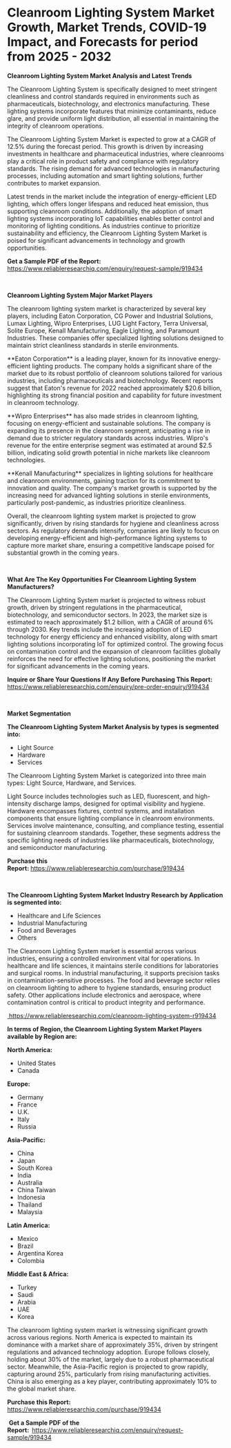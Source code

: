 <p><h1>Cleanroom Lighting System Market Growth, Market Trends, COVID-19 Impact, and Forecasts for period from 2025 - 2032</h1></p><p><strong>Cleanroom Lighting System Market Analysis and Latest Trends</strong></p>
<p><p>The Cleanroom Lighting System is specifically designed to meet stringent cleanliness and control standards required in environments such as pharmaceuticals, biotechnology, and electronics manufacturing. These lighting systems incorporate features that minimize contaminants, reduce glare, and provide uniform light distribution, all essential in maintaining the integrity of cleanroom operations.</p><p>The Cleanroom Lighting System Market is expected to grow at a CAGR of 12.5% during the forecast period. This growth is driven by increasing investments in healthcare and pharmaceutical industries, where cleanrooms play a critical role in product safety and compliance with regulatory standards. The rising demand for advanced technologies in manufacturing processes, including automation and smart lighting solutions, further contributes to market expansion.</p><p>Latest trends in the market include the integration of energy-efficient LED lighting, which offers longer lifespans and reduced heat emission, thus supporting cleanroom conditions. Additionally, the adoption of smart lighting systems incorporating IoT capabilities enables better control and monitoring of lighting conditions. As industries continue to prioritize sustainability and efficiency, the Cleanroom Lighting System Market is poised for significant advancements in technology and growth opportunities.</p></p>
<p><strong>Get a Sample PDF of the Report:&nbsp;</strong> <a href="https://www.reliableresearchiq.com/enquiry/request-sample/919434?utm_campaign=3448&utm_medium=2&utm_source=Github&utm_content=ia&utm_term=18042025&utm_id=cleanroom-lighting-system">https://www.reliableresearchiq.com/enquiry/request-sample/919434</a></p>
<p>&nbsp;</p>
<p><strong>Cleanroom Lighting System Major Market Players</strong></p>
<p><p>The cleanroom lighting system market is characterized by several key players, including Eaton Corporation, CG Power and Industrial Solutions, Lumax Lighting, Wipro Enterprises, LUG Light Factory, Terra Universal, Solite Europe, Kenall Manufacturing, Eagle Lighting, and Paramount Industries. These companies offer specialized lighting solutions designed to maintain strict cleanliness standards in sterile environments.</p><p>**Eaton Corporation** is a leading player, known for its innovative energy-efficient lighting products. The company holds a significant share of the market due to its robust portfolio of cleanroom solutions tailored for various industries, including pharmaceuticals and biotechnology. Recent reports suggest that Eaton's revenue for 2022 reached approximately $20.6 billion, highlighting its strong financial position and capability for future investment in cleanroom technology.</p><p>**Wipro Enterprises** has also made strides in cleanroom lighting, focusing on energy-efficient and sustainable solutions. The company is expanding its presence in the cleanroom segment, anticipating a rise in demand due to stricter regulatory standards across industries. Wipro's revenue for the entire enterprise segment was estimated at around $2.5 billion, indicating solid growth potential in niche markets like cleanroom technologies.</p><p>**Kenall Manufacturing** specializes in lighting solutions for healthcare and cleanroom environments, gaining traction for its commitment to innovation and quality. The company's market growth is supported by the increasing need for advanced lighting solutions in sterile environments, particularly post-pandemic, as industries prioritize cleanliness.</p><p>Overall, the cleanroom lighting system market is projected to grow significantly, driven by rising standards for hygiene and cleanliness across sectors. As regulatory demands intensify, companies are likely to focus on developing energy-efficient and high-performance lighting systems to capture more market share, ensuring a competitive landscape poised for substantial growth in the coming years.</p></p>
<p>&nbsp;</p>
<p><strong>What Are The Key Opportunities For Cleanroom Lighting System Manufacturers?</strong></p>
<p><p>The Cleanroom Lighting System market is projected to witness robust growth, driven by stringent regulations in the pharmaceutical, biotechnology, and semiconductor sectors. In 2023, the market size is estimated to reach approximately $1.2 billion, with a CAGR of around 6% through 2030. Key trends include the increasing adoption of LED technology for energy efficiency and enhanced visibility, along with smart lighting solutions incorporating IoT for optimized control. The growing focus on contamination control and the expansion of cleanroom facilities globally reinforces the need for effective lighting solutions, positioning the market for significant advancements in the coming years.</p></p>
<p><strong>Inquire or Share Your Questions If Any Before Purchasing This Report:</strong> <a href="https://www.reliableresearchiq.com/enquiry/pre-order-enquiry/919434?utm_campaign=3448&utm_medium=2&utm_source=Github&utm_content=ia&utm_term=18042025&utm_id=cleanroom-lighting-system">https://www.reliableresearchiq.com/enquiry/pre-order-enquiry/919434</a></p>
<p>&nbsp;</p>
<p><strong>Market Segmentation</strong></p>
<p><strong>The Cleanroom Lighting System Market Analysis by types is segmented into:</strong></p>
<p><ul><li>Light Source</li><li>Hardware</li><li>Services</li></ul></p>
<p><p>The Cleanroom Lighting System Market is categorized into three main types: Light Source, Hardware, and Services. </p><p>Light Source includes technologies such as LED, fluorescent, and high-intensity discharge lamps, designed for optimal visibility and hygiene. Hardware encompasses fixtures, control systems, and installation components that ensure lighting compliance in cleanroom environments. Services involve maintenance, consulting, and compliance testing, essential for sustaining cleanroom standards. Together, these segments address the specific lighting needs of industries like pharmaceuticals, biotechnology, and semiconductor manufacturing.</p></p>
<p><strong>Purchase this Report:&nbsp;</strong><a href="https://www.reliableresearchiq.com/purchase/919434?utm_campaign=3448&utm_medium=2&utm_source=Github&utm_content=ia&utm_term=18042025&utm_id=cleanroom-lighting-system">https://www.reliableresearchiq.com/purchase/919434</a></p>
<p>&nbsp;</p>
<p><strong>The Cleanroom Lighting System Market Industry Research by Application is segmented into:</strong></p>
<p><ul><li>Healthcare and Life Sciences</li><li>Industrial Manufacturing</li><li>Food and Beverages</li><li>Others</li></ul></p>
<p><p>The Cleanroom Lighting System market is essential across various industries, ensuring a controlled environment vital for operations. In healthcare and life sciences, it maintains sterile conditions for laboratories and surgical rooms. In industrial manufacturing, it supports precision tasks in contamination-sensitive processes. The food and beverage sector relies on cleanroom lighting to adhere to hygiene standards, ensuring product safety. Other applications include electronics and aerospace, where contamination control is critical to product integrity and performance.</p></p>
<p><a href="https://www.reliableresearchiq.com/cleanroom-lighting-system-r919434?utm_campaign=3448&utm_medium=2&utm_source=Github&utm_content=ia&utm_term=18042025&utm_id=cleanroom-lighting-system">&nbsp;https://www.reliableresearchiq.com/cleanroom-lighting-system-r919434</a></p>
<p><strong>In terms of Region, the Cleanroom Lighting System Market Players available by Region are:</strong></p>
<p>
    <p> <strong> North America: </strong>
        <ul>
            <li>United States</li>
            <li>Canada</li>
        </ul>
        </p> 
    <p> <strong> Europe: </strong>
        <ul>
            <li>Germany</li>
            <li>France</li>
            <li>U.K.</li>
            <li>Italy</li>
            <li>Russia</li>
        </ul>
        </p> 
    <p> <strong> Asia-Pacific: </strong>
        <ul>
            <li>China</li>
            <li>Japan</li>
            <li>South Korea</li>
            <li>India</li>
            <li>Australia</li>
            <li>China Taiwan</li>
            <li>Indonesia</li>
            <li>Thailand</li>
            <li>Malaysia</li>
        </ul>
        </p> 
    <p> <strong> Latin America: </strong>
        <ul>
            <li>Mexico</li>
            <li>Brazil</li>
            <li>Argentina Korea</li>
            <li>Colombia</li>
        </ul>
        </p> 
    <p> <strong> Middle East & Africa: </strong>
        <ul>
            <li>Turkey</li>
            <li>Saudi</li>
            <li>Arabia</li>
            <li>UAE</li>
            <li>Korea</li>
        </ul>
    </p>
    </p>
<p><p>The cleanroom lighting system market is witnessing significant growth across various regions. North America is expected to maintain its dominance with a market share of approximately 35%, driven by stringent regulations and advanced technology adoption. Europe follows closely, holding about 30% of the market, largely due to a robust pharmaceutical sector. Meanwhile, the Asia-Pacific region is projected to grow rapidly, capturing around 25%, particularly from rising manufacturing activities. China is also emerging as a key player, contributing approximately 10% to the global market share.</p></p>
<p><strong>Purchase this Report: </strong><a href="https://www.reliableresearchiq.com/purchase/919434?utm_campaign=3448&utm_medium=2&utm_source=Github&utm_content=ia&utm_term=18042025&utm_id=cleanroom-lighting-system">https://www.reliableresearchiq.com/purchase/919434</a></p>
<p>&nbsp;<strong>Get a Sample PDF of the Report:&nbsp;&nbsp;</strong><a href="https://www.reliableresearchiq.com/enquiry/request-sample/919434?utm_campaign=3448&utm_medium=2&utm_source=Github&utm_content=ia&utm_term=18042025&utm_id=cleanroom-lighting-system">https://www.reliableresearchiq.com/enquiry/request-sample/919434</a></p>
<p><strong></strong></p>
<p><p></p><p></p><p></p></p>